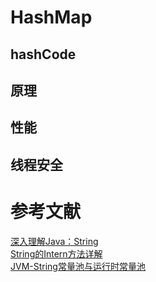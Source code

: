 # HashMap
## hashCode
## 原理
## 性能
## 线程安全
# 参考文献  
[深入理解Java：String](http://www.cnblogs.com/ITtangtang/p/3976820.html)  
[String的Intern方法详解](http://www.cnblogs.com/wxgblogs/p/5635099.html)  
[JVM-String常量池与运行时常量池](http://blog.csdn.net/sugar_rainbow/article/details/68150249)